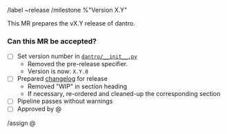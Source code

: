 <!-- Use this template for MRs that prepare for a dantro release. --> 

<!-- 1 - Set as MR title: Prepare release of vX.Y -->
<!-- 2 - Adjust the following quick commands: -->
/label ~release
/milestone %"Version X.Y"

<!-- 3 - Fill in the MR description and the checklist below. -->

This MR prepares the vX.Y release of dantro.


### Can this MR be accepted?
- [ ] Set version number in [`dantro/__init__.py`](dantro/__init__.py)
   - Removed the pre-release specifier.
   - Version is now: `X.Y.0`
- [ ] Prepared [changelog](CHANGELOG.md) for release
   - Removed "WIP" in section heading
   - If necessary, re-ordered and cleaned-up the corresponding section
- [ ] Pipeline passes without warnings
- [ ] Approved by @  <!-- only necessary if there are substantial changes -->

<!-- 4 - If you are not allowed to merge, assign a maintainer now. -->
/assign @
